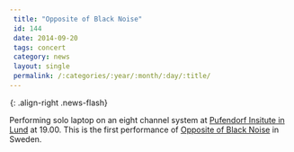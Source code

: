 ```yaml
---
 title: "Opposite of Black Noise"
 id: 144
 date: 2014-09-20
 tags: concert
 category: news
 layout: single
 permalink: /:categories/:year/:month/:day/:title/
---
```

![image-right](/assets/images/spacer.gif){: .align-right .news-flash}

Performing solo laptop on an eight channel system at <a href="http://www.pi.lu.se/">Pufendorf Insitute in Lund</a> at 19.00. This is the first performance of <a href="http://www.henrikfrisk.com/index.jsp?metaId=music&id=comp&field=id&query=15&show=1#15">Opposite of Black Noise</a> in Sweden.

